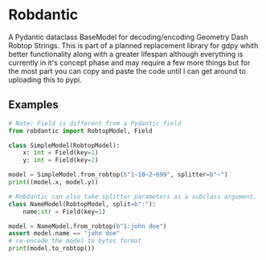 # Robdantic
A Pydantic dataclass BaseModel for decoding/encoding Geometry Dash Robtop Strings. 
This is part of a planned replacement library for gdpy whith better functionality 
along with a greater lifespan although everything is currently in it's concept phase
and may require a few more things but for the most part you can copy and paste the code until 
I can get around to uploading this to pypi.

## Examples
```python
# Note: Field is different from a Pydantic field
from robdantic import RobtopModel, Field

class SimpleModel(RobtopModel):
    x: int = Field(key=1)
    y: int = Field(key=2)

model = SimpleModel.from_robtop(b"1~10~2~699", splitter=b"~")
print((model.x, model.y))
```


```python
# Robdantic can also take splitter parameters as a subclass argument.
class NameModel(RobtopModel, split=b":"):
    name:str = Field(key=1)

model = NameModel.from_robtop(b"1:john doe")
assert model.name == "john doe"
# re-encode the model to bytes format
print(model.to_robtop())
```

